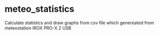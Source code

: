 # meteo_statistics
Calculate statistics and draw graphs from csv file which genereated from meteostation IROX PRO-X 2 USB
